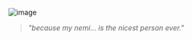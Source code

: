 ![image](https://64.media.tumblr.com/8ee44984f012f830d12c851a0ea05504/0176f352e3aa597f-36/s2048x3072/004457ff8c0a37b302359af86d59d59c7e5607e9.jpg)

> *"because my nemi... is the nicest person ever."*
